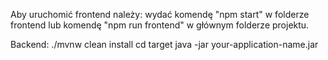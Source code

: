 Aby uruchomić frontend należy:
wydać komendę "npm start" w folderze frontend lub komendę "npm run frontend" w głównym folderze projektu.


Backend:
./mvnw clean install
cd target
java -jar your-application-name.jar
